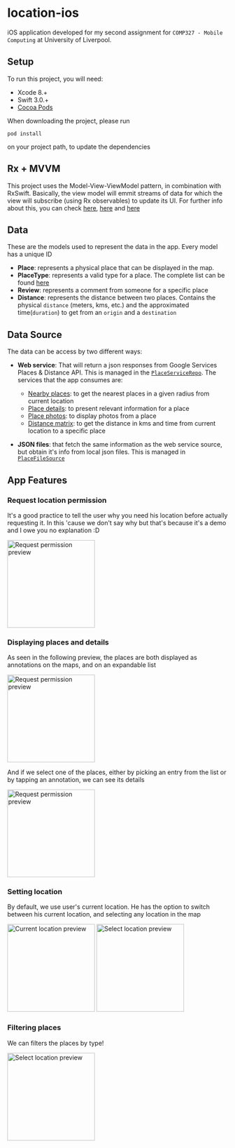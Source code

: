 # location-ios

iOS application developed for my second assignment for `COMP327 - Mobile Computing` at University of Liverpool.

## Setup

To run this project, you will need:
- Xcode 8.+
- Swift 3.0.+
- [Cocoa Pods](https://cocoapods.org/)

When downloading the project, please run 

`pod install`

on your project path, to update the dependencies

## Rx + MVVM

This project uses the Model-View-ViewModel pattern, in combination with RxSwift. Basically, the view model will emmit streams of data for which the view will subscribe (using Rx observables) to update its UI. For further info about this, you can check [here](http://reactivex.io/), [here](https://realm.io/news/altconf-scott-gardner-reactive-programming-with-rxswift/) and [here](https://upday.github.io/blog/model-view-viewmodel/)

## Data

These are the models used to represent the data in the app. Every model has a unique ID

- __Place__: represents a physical place that can be displayed in the map. 
- __PlaceType__: represents a valid type for a place. The complete list can be found [here](https://developers.google.com/places/supported_types)
- __Review__: represents a comment from someone for a specific place
- __Distance__: represents the distance between two places. Contains the physical `distance` (meters, kms, etc.) and the approximated time(`duration`) to get from an `origin` and a `destination`

## Data Source

The data can be access by two different ways:

- __Web service__: That will return a json responses from Google Services Places & Distance API. This is managed in the [`PlaceServiceRepo`](LocationApp/Data/Source/PlaceServiceRepo.swift). The services that the app consumes are:
  - [Nearby places](https://developers.google.com/places/web-service/search?#PlaceSearchRequests): to get the nearest places in a given radius from current location
  - [Place details](https://developers.google.com/places/web-service/details): to present relevant information for a place
  - [Place photos](https://developers.google.com/places/web-service/photos): to display photos from a place
  - [Distance matrix](https://developers.google.com/maps/documentation/distance-matrix/intro): to get the distance in kms and time from current location to a specific place

- __JSON files__: that fetch the same information as the web service source, but obtain it's info from local json files. This is managed in [`PlaceFileSource`](LocationApp/Data/Source/PlaceFileSource.swift)

## App Features

### Request location permission
It's a good practice to tell the user why you need his location before actually requesting it. In this 'cause we don't say why but that's because it's a demo and I owe you no explanation :D

<img src="https://media.giphy.com/media/3o7TKBvZBF9agzDmQo/source.gif" alt="Request permission preview" width="200" />

### Displaying places and details
As seen in the following preview, the places are both displayed as annotations on the maps, and on an expandable list

<img src="https://media.giphy.com/media/l4JyZwlnsXmFYZTyM/source.gif" alt="Request permission preview" width="200" />

And if we select one of the places, either by picking an entry from the list or by tapping an annotation, we can see its details

<img src="https://media.giphy.com/media/3o7TKq6VCqCxhmAvSg/source.gif" alt="Request permission preview" width="200" />

### Setting location
By default, we use user's current location. He has the option to switch between his current location, and selecting any location in the map

<img src="https://media.giphy.com/media/1j15Lc6XzBGG3wHe/source.gif" alt="Current location preview" width="200" />
<img src="https://media.giphy.com/media/l4JzbKqliFNmcxnZC/source.gif" alt="Select location preview" width="200" />

### Filtering places
We can filters the places by type!

<img src="https://media.giphy.com/media/l0HlHm5nljHQV3DOg/source.gif" alt="Select location preview" width="200" />

